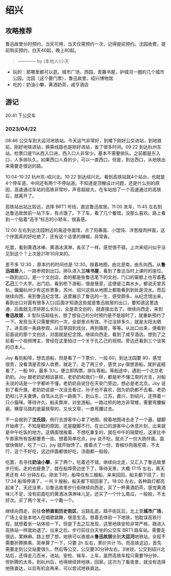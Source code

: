 # 绍兴

## 攻略推荐

鲁迅故里分时预约，当天可用，当天仅需预约一次，记得提前预约。沈园收费，提前购买预约，白天40起，晚上80起。

> ———— by (本地人)小天

- 玩的：那哪里都可以逛。城市广场，西园，青藤书屋，护城河一圈的几个城市公园，沈园（这个要门票），鲁迅故里，绍兴博物馆
- 吃的：奶油小攀，黄酒奶茶，咸亨酒店

## 游记

20:41 下公交车

### 2023/04/22

08:46 公交车到大运河地铁站。今天运气非常好，到楼下刚好公交进站，到地铁前，刚好地铁进站，换乘线路也是刚好进站，省了很多时间。09:22 到达杭州东站，检票口是11从西入口进，西入口人非常少，基本不需要排队。之前都是东入口，人多排队久。如果西口人真的少，可以一直西口，但是，到达西口，从地铁出来需要走很远的路。

10:04-10:22 杭州东-绍兴北。10:22 到达绍兴北，看到高铁站就4个站台，也就是4个停车道，中间还有两个不停站道。不知道是顶棚设计问题，还是什么别的原因，高速通过车站的高铁非常吵，声音超级大。在车站拍了一个高速通过的高铁后，就离开了。

高铁站出站比较远，选择 BRT1 号线，直达鲁迅故居。11:00 发车，11:45 左右到达鲁迅故居前一站下车，有点饿了。下了车，看了几个餐馆，没那么喜欢。路上看到一个贴着“高手”标志的小轿车，很喜感。

12:00 左右到达沈园附近的禹迹寺面馆，点了阳春面、小馄饨、洋葱瘦肉拌面，这个拌面真的好吃绝了，还有这个店里的辣椒，非常香。

吃罢，看到黄酒冰棒、黄酒冰淇淋，各买了一样。感觉很不错。上次来绍兴似乎没见到这个？上次是21年10月来的。

差不多 12:30 ，原本约的时间也是 12:30。按着地图，由北至南，由东向西。从**鲁迅祖居**入，一路参观到出口。排队进入**三味书屋**，看到了鲁迅当时上课时的座位。一路到出口，是一个文创店，卖的都是些鲁迅笔下的文创，门口的匾额上也写着**孔乙己**三个大字。出门后，看到桥下游船，很是惬意，这便是江南水乡。都说天堂苏杭，偏偏杭州少有这些景象，苏州、绍兴这些从地图上都能看到到处是流水。而后继续向西，来到鲁迅纪念馆，这里展示了鲁迅的一生，感受颇多。从纪念馆出来，看到出口对面有很多入口(后面才知道这些就是鲁迅故居的出口，要知道这里连通，后面就无须排那么长队)，全是卖文创的，就直接出去了。继续向西走，来到**鲁迅故居**，S 型队伍超级长，想了想自己的分时预约是不是超时了，就重新预约了一下。发现当天只需要预约一次，全部景点有效。不过没排多久，就是太阳太晒了。进去按一条路参观，从百草园到戏台，再到婚房，等等。从出口出来，便看到前面说的那个文创店，对面就是纪念馆。继续向西走，看到了咸亨酒店。想到了之前看一个视频博主，曾经在这里拍过一个关于孔乙己的视频。旁边还看到三个谈笑的日本人。

Joy 看到船埠，想去游船，但是看了一下票价，一段 60，到达沈园要 90，感觉很贵，没看清是否按人收费，就走了。走了两三步，感觉 joy 很想游船，就折返细看了，一船 90，最多 3人。便立即购票，排队等船。等船途中，遇到一个北京老奶奶。Joy 跟老奶奶相谈甚欢，老奶奶和我们一样，都是听不懂江南的方言，对船夫说的话是一个字都听不懂。老奶奶自说住在天安门旁边，想必是老北京。Joy 说到了看升旗，老奶奶说是一次没去看过，孙子也不喜欢，因为奶奶都不去看。老奶奶和儿子夫妻俩，自驾从北京一路南下，到山东，江苏，嘉兴，到绍兴，还带着一只小猫咪。等待许久，船夫靠岸，对坐游船。一路过桥的地方非常矮，需要弯腰躲避。横穿马路的是最狭窄的，又长又窄，一直弯腰过去。

不一会就到了**沈氏园**，例行去游客中心拿了地图。按着地图进去走了一个遍，腿脚开始疼了。不知是鞋的原因，还是腿脚不行。在出口的游客中心休息片刻，出来就是中午吃饭的地方。这俩面馆挨着，不想吃重复的，就在中午的隔壁吃，这家比中午那家所有饭都要贵一些。想着简单吃点，joy 说不吃，就点了一份大肠拌面。面很快做好，吃了一口，joy 就开始馋了。接着点了一份，青椒炒肉面疙瘩，不太行，这个不好吃，这边拌面都很好吃，汤面都一般般。

吃罢，去寻找**奶油小攀**，买了两个，吃着还不错，继续向北走，又汇入了鲁迅故里步行街。走的也疲惫了，就在船埠旁边坐下了，等待天黑，大概 17:15 左右，离天黑还有 40 分钟左右。刚坐下时，船埠仅有三艘船，来来回回，船夫都下班了，到 17:34 船埠停满了，一共 9 艘船，船夫都下班回家了。18:00 左右，各种路灯都亮起来了，天还没黑，沿鲁迅故里步行街继续向西走，买了一杯黄酒奶茶，感觉黄酒味儿不足，没有前面吃的黄酒冰淇淋味儿足。还买了一个什么南瓜，一般般，不太好次。买了两个发卡，一个戴一个。

继续向西走，前往**仓桥直街历史街区**，沿路乱逛。踏平街区后，北上至**城市广场**，广场上全是本地人在唱歌跳舞，惬意生活。想着去体验一下地铁，怕耽误高铁行程，就想着坐一站体验一下。但是下去之后发现，这里地铁安检非常严格，跟进入高铁站一样就劝退了。出来之后，步行前往白天坐的公交车 BRT1 路车站。需要走很远，累麻麻。路上想了想，地铁可以直接从**鲁迅故居**坐到**大运河**地铁站，全程不需要折腾换乘，简单算了一下，只要 2h 左右，票价共计 15。而高铁这边，首先需要走到公交站要很久，然后等公交，公交要30分钟左右，3块钱，公交到绍兴北站后，还得走几百米，进站、安检、候车、上车，虽然高铁车程只需要19分钟，但折腾的太多。到杭州后，也得继续转地铁，回家。这次为了看夜景，就没有选择地铁直达，以后有机会再来，可以尝试地铁直达。

